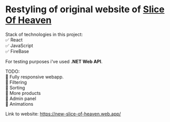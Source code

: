 # Restyling of original website of [Slice Of Heaven](https://sliceofheaven.pl/)

Stack of technologies in this project: <br>
✅ React <br>
✅ JavaScript <br>
✅ FireBase <br>

For testing purposes i've used **.NET Web API**.

TODO: <br>
📝 Fully responsive webapp. <br>
📝 Filtering <br>
📝 Sorting <br>
📝 More products <br>
📝 Admin panel <br>
📝 Animations <br>

Link to website: https://new-slice-of-heaven.web.app/
